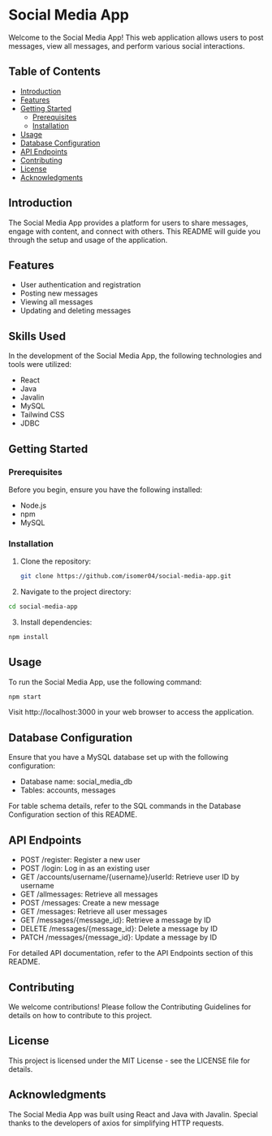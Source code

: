 # Social Media App

Welcome to the Social Media App! This web application allows users to post messages, view all messages, and perform various social interactions.

## Table of Contents

- [Introduction](#introduction)
- [Features](#features)
- [Getting Started](#getting-started)
  - [Prerequisites](#prerequisites)
  - [Installation](#installation)
- [Usage](#usage)
- [Database Configuration](#database-configuration)
- [API Endpoints](#api-endpoints)
- [Contributing](#contributing)
- [License](#license)
- [Acknowledgments](#acknowledgments)

## Introduction

The Social Media App provides a platform for users to share messages, engage with content, and connect with others. This README will guide you through the setup and usage of the application.

## Features

- User authentication and registration
- Posting new messages
- Viewing all messages
- Updating and deleting messages

 ## Skills Used

In the development of the Social Media App, the following technologies and tools were utilized:

- React
- Java
- Javalin
- MySQL
- Tailwind CSS
- JDBC


## Getting Started

### Prerequisites

Before you begin, ensure you have the following installed:

- Node.js
- npm
- MySQL

### Installation

1. Clone the repository:

   ```bash
   git clone https://github.com/isomer04/social-media-app.git
   ```

2. Navigate to the project directory:

  ```bash
  cd social-media-app
```
3. Install dependencies:
  ```bash
  npm install
  ```

## Usage
To run the Social Media App, use the following command:

```bash
npm start
```

Visit http://localhost:3000 in your web browser to access the application.



## Database Configuration
Ensure that you have a MySQL database set up with the following configuration:

- Database name: social_media_db
- Tables: accounts, messages

For table schema details, refer to the SQL commands in the Database Configuration section of this README.

## API Endpoints
- POST /register: Register a new user
- POST /login: Log in as an existing user
- GET /accounts/username/{username}/userId: Retrieve user ID by username
- GET /allmessages: Retrieve all messages
- POST /messages: Create a new message
- GET /messages: Retrieve all user messages
- GET /messages/{message_id}: Retrieve a message by ID
- DELETE /messages/{message_id}: Delete a message by ID
- PATCH /messages/{message_id}: Update a message by ID

For detailed API documentation, refer to the API Endpoints section of this README.

## Contributing
We welcome contributions! Please follow the Contributing Guidelines for details on how to contribute to this project.

## License
This project is licensed under the MIT License - see the LICENSE file for details.

## Acknowledgments
The Social Media App was built using React and Java with Javalin.
Special thanks to the developers of axios for simplifying HTTP requests.


